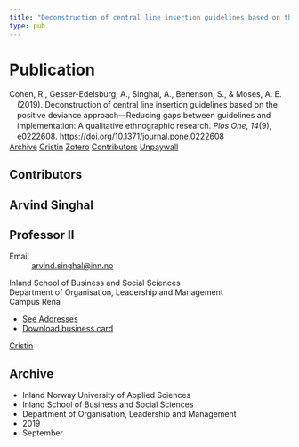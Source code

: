 ```yaml
---
title: "Deconstruction of central line insertion guidelines based on the positive deviance approach—Reducing gaps between guidelines and implementation: A qualitative ethnographic research"
type: pub
---
```

<h1>Publication</h1>
<article id="csl-bib-container-SHSNNEK6" class="csl-bib-container">
  <div class="csl-bib-body" style="line-height: 1.35; padding-left: 1em; text-indent:-1em;">
  <div class="csl-entry">Cohen, R., Gesser-Edelsburg, A., Singhal, A., Benenson, S., &amp; Moses, A. E. (2019). Deconstruction of central line insertion guidelines based on the positive deviance approach&#x2014;Reducing gaps between guidelines and implementation: A qualitative ethnographic research. <i>Plos One</i>, <i>14</i>(9), e0222608. <a href="https://doi.org/10.1371/journal.pone.0222608">https://doi.org/10.1371/journal.pone.0222608</a></div>
</div>
  <div class="csl-bib-buttons">
    <a href="#taxonomy-article-SHSNNEK6" class="csl-bib-button">Archive</a>
    <a href="https://app.cristin.no/results/show.jsf?id=1727056" alt="Cristin URL" class="csl-bib-button">Cristin</a>
    <a href="http://zotero.org/groups/5022929/items/SHSNNEK6" alt="Zotero URL" class="csl-bib-button">Zotero</a>
    <a href="#contributors-article-SHSNNEK6" class="csl-bib-button">Contributors</a>
    <a href="https://journals.plos.org/plosone/article/file?id=10.1371/journal.pone.0222608&amp;type=printable" class="csl-bib-button">Unpaywall</a>
  </div>
  <div id="csl-bib-meta-container-SHSNNEK6"></div>
</article>
<div id="csl-bib-meta-SHSNNEK6" class="csl-bib-meta">
  <article id="contributors-article-SHSNNEK6" class="contributors-article">
    <h1>Contributors</h1>
    <div class="personas">
<div class="vrtx-hinn-person-card">
<div class="photo">
<i class="lar la-user-circle missing-person"></i>
</div>
<div class="info">
<hgroup><h1>Arvind Singhal</h1>
<h2>Professor II</h2>
</hgroup><dl>
<dt>Email</dt>
<dd>
<a href="mailto:arvind.singhal@inn.no">arvind.singhal@inn.no</a>
</dd>
</dl>
<p>
Inland School of Business and Social Sciences<br>
Department of Organisation, Leadership and Management<br>
Campus Rena
</p>
<ul class="vrtx-hinn-links">
<li><a href="https://www.inn.no/english/find-an-employee/arvind-singhal.html#vrtx-hinn-addresses">See Addresses</a></li>
<li><a href="https://www.inn.no/english/find-an-employee/arvind-singhal.html?vrtx=vcf">Download business card</a></li>
</ul>
</div>
</div>
<a href="https://app.cristin.no/persons/show.jsf?id=863653" alt="Cristin URL" class="personas-cristin">Cristin</a>
</div>
  </article>
  <article id="taxonomy-article-SHSNNEK6" class="taxonomy-article">
    <h1>Archive</h1>
    <ul>
      <li>Inland Norway University of Applied Sciences</li>
      <li>Inland School of Business and Social Sciences</li>
      <li>Department of Organisation, Leadership and Management</li>
      <li>2019</li>
      <li>September</li>
    </ul>
  </article>
</div>
